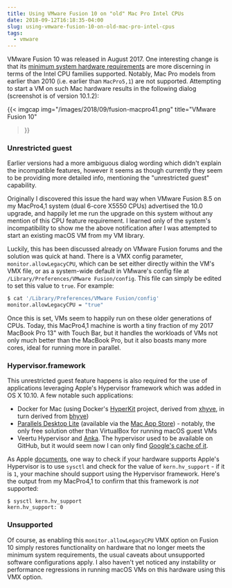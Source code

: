 ```yaml
---
title: Using VMware Fusion 10 on "old" Mac Pro Intel CPUs
date: 2018-09-12T16:18:35-04:00
slug: using-vmware-fusion-10-on-old-mac-pro-intel-cpus
tags:
  - vmware
---
```


VMware Fusion 10 was released in August 2017. One interesting change is that its [minimum system hardware requirements](https://kb.vmware.com/s/article/2005196) are more discerning in terms of the Intel CPU families supported. Notably, Mac Pro models from earlier than 2010 (i.e. earlier than `MacPro5,1`) are not supported. Attempting to start a VM on such Mac hardware results in the following dialog (screenshot is of version 10.1.2):

{{< imgcap
  img="/images/2018/09/fusion-macpro41.png"
  title="VMware Fusion 10"
>}}

  <!-- caption="New conference location at Chalmers. Photo courtesy of Mats Schwieger." -->
<!--   percent_size="70"
 -->

### Unrestricted guest

Earlier versions had a more ambiguous dialog wording which didn't explain the incompatible features, however it seems as though currently they seem to be providing more detailed info, mentioning the "unrestricted guest" capability.

Originally I discovered this issue the hard way when VMware Fusion 8.5 on my MacPro4,1 system (dual 6-core X5550 CPUs) advertised the 10.0 upgrade, and happily let me run the upgrade on this system without any mention of this CPU feature requirement. I learned only of the system's incompatibility to show me the above notification after I was attempted to start an existing macOS VM from my VM library.

Luckily, this has been discussed already on VMware Fusion forums and the solution was quick at hand. There is a VMX config parameter, `monitor.allowLegacyCPU`, which can be set either directly within the VM's VMX file, or as a system-wide default in VMware's config file at `/Library/Preferences/VMware Fusion/config`. This file can simply be edited to set this value to `true`. For example:

```bash
$ cat '/Library/Preferences/VMware Fusion/config' 
monitor.allowLegacyCPU = "true"
```

Once this is set, VMs seem to happily run on these older generations of CPUs. Today, this MacPro4,1 machine is worth a tiny fraction of my 2017 MacBook Pro 13" with Touch Bar, but it handles the workloads of VMs not only much better than the MacBook Pro, but it also boasts many more cores, ideal for running more in parallel.


### Hypervisor.framework

This unrestricted guest feature happens is also required for the use of applications leveraging Apple's Hypervisor framework which was added in OS X 10.10. A few notable such applications:

* Docker for Mac (using Docker's [HyperKit](https://github.com/moby/hyperkit) project, derived from [xhyve](https://github.com/mist64/xhyve), in turn derived from [bhyve](http://www.bhyve.org/))
* [Parallels Desktop Lite](https://kb.parallels.com/en/123796) (available via the [Mac App Store](https://itunes.apple.com/us/app/parallels-desktop-lite/id1085114709)) - notably, the only free solution other than VirtualBox for running macOS guest VMs
* Veertu Hypervisor and [Anka](https://veertu.com/anka-technology/). The hypervisor used to be available on GitHub, but it would seem now I can only find [Google's cache of it](https://webcache.googleusercontent.com/search?q=cache:3oW4nskpXaoJ:https://github.com/veertuinc/vdhh/blob/master/README.md).

As Apple [documents](https://developer.apple.com/documentation/hypervisor?language=objc), one way to check if your hardware supports Apple's Hypervisor is to use `sysctl` and check for the value of `kern.hv_support` - if it is `1`, your machine should support using the Hypervisor framework. Here's the output from my MacPro4,1 to confirm that this framework is _not_ supported:

```
$ sysctl kern.hv_support
kern.hv_support: 0
```


### Unsupported

Of course, as enabling this `monitor.allowLegacyCPU` VMX option on Fusion 10 simply restores functionality on hardware that no longer meets the minimum system requirements, the usual caveats about unsupported software configurations apply. I also haven't yet noticed any instability or performance regressions in running macOS VMs on this hardware using this VMX option.
